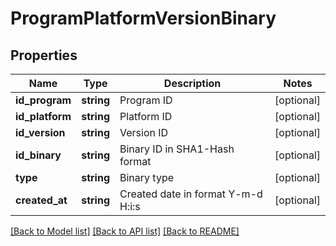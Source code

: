 # ProgramPlatformVersionBinary

## Properties
Name | Type | Description | Notes
------------ | ------------- | ------------- | -------------
**id_program** | **string** | Program ID | [optional] 
**id_platform** | **string** | Platform ID | [optional] 
**id_version** | **string** | Version ID | [optional] 
**id_binary** | **string** | Binary ID in SHA1-Hash format | [optional] 
**type** | **string** | Binary type | [optional] 
**created_at** | **string** | Created date in format Y-m-d H:i:s | [optional] 

[[Back to Model list]](../../README.md#documentation-for-models) [[Back to API list]](../../README.md#documentation-for-api-endpoints) [[Back to README]](../../README.md)

